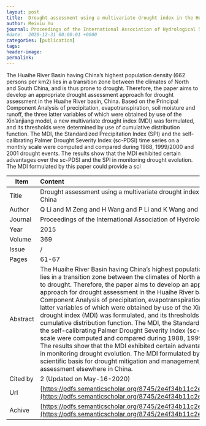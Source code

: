 ```yaml
---
layout: post
title:  Drought assessment using a multivariate drought index in the Huaihe River basin of Eastern China
author: Meixiu Yu
journal: Proceedings of the International Association of Hydrological Sciences
#date:  2020-12-31 00:00:01 +0000
categories: [publication]
tags: 
header-image: 
permalink: 
---
```

The Huaihe River Basin having China’s highest population density (662 persons per km2) lies in a transition zone between the climates of North and South China, and is thus prone to drought. Therefore, the paper aims to develop an appropriate drought assessment approach for drought assessment in the Huaihe River basin, China. Based on the Principal Component Analysis of precipitation, evapotranspiration, soil moisture and runoff, the three latter variables of which were obtained by use of the Xin’anjiang model, a new multivariate drought index (MDI) was formulated, and its thresholds were determined by use of cumulative distribution function. The MDI, the Standardized Precipitation Index (SPI) and the self-calibrating Palmer Drought Severity Index (sc-PDSI) time series on a monthly scale were computed and compared during 1988, 1999/2000 and 2001 drought events. The results show that the MDI exhibited certain advantages over the sc-PDSI and the SPI in monitoring drought evolution. The MDI formulated by this paper could provide a sci
<!--the above is the excerpt-->
<!--more-->
<!--the following is the text-->


| Item           | Content    |
| ---------------|:------------|
| Title          | Drought assessment using a multivariate drought index in the Huaihe River basin of Eastern China     |
| Author         | Q Li and M Zeng and H Wang and P Li and K Wang and M Yu    |
| Journal        | Proceedings of the International Association of Hydrological Sciences   |
| Year           | 2015      |
| Volume         | 369	   |
| Issue          | /	   |
| Pages          | 61-67	   |
| Abstract       | The Huaihe River Basin having China’s highest population density (662 persons per km2) lies in a transition zone between the climates of North and South China, and is thus prone to drought. Therefore, the paper aims to develop an appropriate drought assessment approach for drought assessment in the Huaihe River basin, China. Based on the Principal Component Analysis of precipitation, evapotranspiration, soil moisture and runoff, the three latter variables of which were obtained by use of the Xin’anjiang model, a new multivariate drought index (MDI) was formulated, and its thresholds were determined by use of cumulative distribution function. The MDI, the Standardized Precipitation Index (SPI) and the self-calibrating Palmer Drought Severity Index (sc-PDSI) time series on a monthly scale were computed and compared during 1988, 1999/2000 and 2001 drought events. The results show that the MDI exhibited certain advantages over the sc-PDSI and the SPI in monitoring drought evolution. The MDI formulated by this paper could provide a scientific basis for drought mitigation and management, and references for drought assessment elsewhere in China.	 |
| Cited by			 | 2 (Updated on May-16-2020)   |
| Url  					 | [https://pdfs.semanticscholar.org/8745/2e4f34b11c2ef34a7fe0f6dd070735168651.pdf](https://pdfs.semanticscholar.org/8745/2e4f34b11c2ef34a7fe0f6dd070735168651.pdf)		   |
| Achive 	       | [https://pdfs.semanticscholar.org/8745/2e4f34b11c2ef34a7fe0f6dd070735168651.pdf](https://pdfs.semanticscholar.org/8745/2e4f34b11c2ef34a7fe0f6dd070735168651.pdf)		 |

